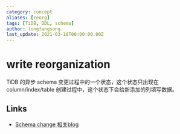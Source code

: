 ```yaml
---
category: concept
aliases: [reorg]
tags: [TiDB, DDL, schema]
author: longfangsong
last_update: 2021-03-18T00:00:00.00Z
---
```

# write reorganization

TiDB 的异步 schema 变更过程中的一个状态，这个状态只出现在 column/index/table 创建过程中，这个状态下会给新添加的列填写数据。

## Links

- [Schema change 相关blog](http://zimulala.github.io/2016/02/02/schema-change-implement/)
